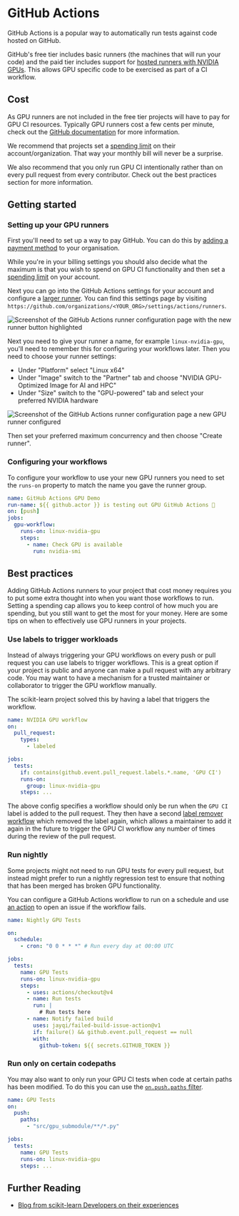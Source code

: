 # GitHub Actions

GitHub Actions is a popular way to automatically run tests against code hosted on GitHub.

GitHub's free tier includes basic runners (the machines that will run your code) and the paid tier includes support for [hosted runners with NVIDIA GPUs](https://github.blog/changelog/2024-07-08-github-actions-gpu-hosted-runners-are-now-generally-available/). This allows GPU specific code to be exercised as part of a CI workflow.

## Cost

As GPU runners are not included in the free tier projects will have to pay for GPU CI resources. Typically GPU runners cost a few cents per minute, check out the [GitHub documentation](https://docs.github.com/en/billing/managing-billing-for-github-actions/about-billing-for-github-actions#per-minute-rates-for-gpu-powered-larger-runners) for more information.

We recommend that projects set a [spending limit](https://docs.github.com/en/billing/managing-billing-for-github-actions/about-billing-for-github-actions#about-spending-limits) on their account/organization. That way your monthly bill will never be a surprise.

We also recommend that you only run GPU CI intentionally rather than on every pull request from every contributor. Check out the best practices section for more information.

## Getting started

### Setting up your GPU runners

First you'll need to set up a way to pay GitHub. You can do this by [adding a payment method](https://docs.github.com/en/billing/managing-your-github-billing-settings/adding-or-editing-a-payment-method) to your organisation.

While you're in your billing settings you should also decide what the maximum is that you wish to spend on GPU CI functionality and then set a [spending limit](https://docs.github.com/en/billing/managing-billing-for-github-actions/managing-your-spending-limit-for-github-actions) on your account.

Next you can go into the GitHub Actions settings for your account and configure a [larger runner](https://docs.github.com/en/actions/using-github-hosted-runners/using-larger-runners/about-larger-runners). You can find this settings page by visiting `https://github.com/organizations/<YOUR_ORG>/settings/actions/runners`.

![Screenshot of the GitHub Actions runner configuration page with the new runner button highlighted](/_static/images/developer/ci/new-hosted-runner.png)

Next you need to give your runner a name, for example `linux-nvidia-gpu`, you'll need to remember this for configuring your workflows later. Then you need to choose your runner settings:

- Under "Platform" select "Linux x64"
- Under "Image" switch to the "Partner" tab and choose "NVIDIA GPU-Optimized Image for AI and HPC"
- Under "Size" switch to the "GPU-powered" tab and select your preferred NVIDIA hardware

![Screenshot of the GitHub Actions runner configuration page a new GPU runner configured](/_static/images/developer/ci/new-runner-config.png)

Then set your preferred maximum concurrency and then choose "Create runner".

### Configuring your workflows

To configure your workflow to use your new GPU runners you need to set the `runs-on` property to match the name you gave the runner group.

```yaml
name: GitHub Actions GPU Demo
run-name: ${{ github.actor }} is testing out GPU GitHub Actions 🚀
on: [push]
jobs:
  gpu-workflow:
    runs-on: linux-nvidia-gpu
    steps:
      - name: Check GPU is available
        run: nvidia-smi
```

## Best practices

Adding GitHub Actions runners to your project that cost money requires you to put some extra thought into when you want those workflows to run. Setting a spending cap allows you to keep control of how much you are spending, but you still want to get the most for your money. Here are some tips on when to effectively use GPU runners in your projects.

### Use labels to trigger workloads

Instead of always triggering your GPU workflows on every push or pull request you can use labels to trigger workflows. This is a great option if your project is public and anyone can make a pull request with any arbitrary code. You may want to have a mechanism for a trusted maintainer or collaborator to trigger the GPU workflow manually.

The scikit-learn project solved this by having a label that triggers the workflow.

```yaml
name: NVIDIA GPU workflow
on:
  pull_request:
    types:
      - labeled

jobs:
  tests:
    if: contains(github.event.pull_request.labels.*.name, 'GPU CI')
    runs-on:
      group: linux-nvidia-gpu
    steps: ...
```

The above config specifies a workflow should only be run when the `GPU CI` label is added to the pull request. They then have a second [label remover workflow](https://github.com/scikit-learn/scikit-learn/blob/9d39f57399d6f1f7d8e8d4351dbc3e9244b98d28/.github/workflows/cuda-label-remover.yml) which removed the label again, which allows a maintainer to add it again in the future to trigger the GPU CI workflow any number of times during the review of the pull request.

### Run nightly

Some projects might not need to run GPU tests for every pull request, but instead might prefer to run a nightly regression test to ensure that nothing that has been merged has broken GPU functionality.

You can configure a GitHub Actions workflow to run on a schedule and use [an action](https://github.com/marketplace/actions/failed-build-issue) to open an issue if the workflow fails.

```yaml
name: Nightly GPU Tests

on:
  schedule:
    - cron: "0 0 * * *" # Run every day at 00:00 UTC

jobs:
  tests:
    name: GPU Tests
    runs-on: linux-nvidia-gpu
    steps:
      - uses: actions/checkout@v4
      - name: Run tests
        run: |
          # Run tests here
      - name: Notify failed build
        uses: jayqi/failed-build-issue-action@v1
        if: failure() && github.event.pull_request == null
        with:
          github-token: ${{ secrets.GITHUB_TOKEN }}
```

### Run only on certain codepaths

You may also want to only run your GPU CI tests when code at certain paths has been modified. To do this you can use the [`on.push.paths` filter](https://docs.github.com/en/actions/writing-workflows/workflow-syntax-for-github-actions#example-including-paths).

```yaml
name: GPU Tests
on:
  push:
    paths:
      - "src/gpu_submodule/**/*.py"

jobs:
  tests:
    name: GPU Tests
    runs-on: linux-nvidia-gpu
    steps: ...
```

## Further Reading

- [Blog from scikit-learn Developers on their experiences](https://betatim.github.io/posts/github-action-with-gpu/)

